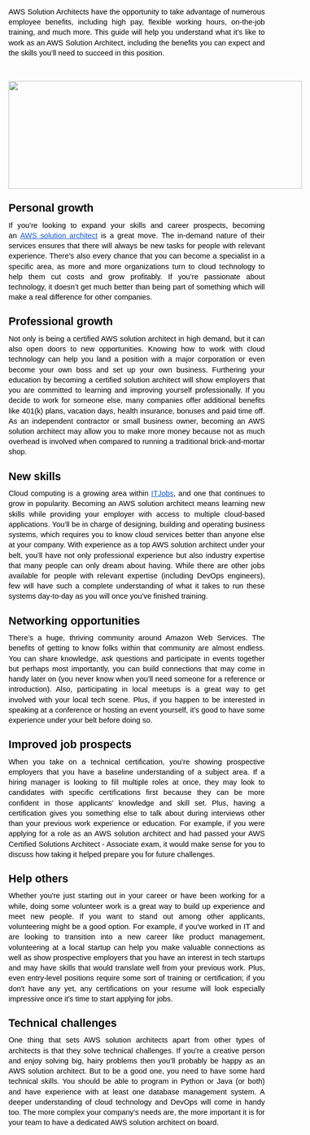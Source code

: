 <p dir="ltr" style="line-height:1.38;text-align: justify;margin-top:0pt;margin-bottom:0pt;"><span style="font-size:11pt;font-family:Arial;color:#000000;background-color:transparent;font-weight:400;font-style:normal;font-variant:normal;text-decoration:none;vertical-align:baseline;white-space:pre;white-space:pre-wrap;">AWS Solution Architects have the opportunity to take advantage of numerous employee benefits, including high pay, flexible working hours, on-the-job training, and much more. This guide will help you understand what it&rsquo;s like to work as an AWS Solution Architect, including the benefits you can expect and the skills you&rsquo;ll need to succeed in this position.</span></p>
<p><br></p>
<p dir="ltr" style="line-height:1.38;text-align: center;margin-top:0pt;margin-bottom:0pt;"><span style="font-size:11pt;font-family:Arial;color:#000000;background-color:transparent;font-weight:400;font-style:normal;font-variant:normal;text-decoration:none;vertical-align:baseline;white-space:pre;white-space:pre-wrap;"><span style="border:none;display:inline-block;overflow:hidden;width:577px;height:212px;"><img src="https://lh6.googleusercontent.com/IHYHSCeCa5TyDJUD4s-EPFp_HkAM0x7Y5Gs7EE90P1v_jOsPegUbns9kjde90BmDHH5xwX07_IEsKmsDVzYBlTzH5WnS16TDfkMs6t_8jtAyi4GMUnqFpDZypWIR3dErD8wokwon3vJl0hUyug" width="577" height="212"></span></span></p>
<h2 dir="ltr" style="line-height:1.38;text-align: justify;margin-top:18pt;margin-bottom:6pt;"><span style="font-size:16pt;font-family:Arial;color:#000000;background-color:transparent;font-weight:700;font-style:normal;font-variant:normal;text-decoration:none;vertical-align:baseline;white-space:pre;white-space:pre-wrap;">Personal growth</span></h2>
<p dir="ltr" style="line-height:1.38;text-align: justify;margin-top:0pt;margin-bottom:0pt;"><span style="font-size:11pt;font-family:Arial;color:#000000;background-color:transparent;font-weight:400;font-style:normal;font-variant:normal;text-decoration:none;vertical-align:baseline;white-space:pre;white-space:pre-wrap;">If you&rsquo;re looking to expand your skills and career prospects, becoming an&nbsp;</span><a href="https://thinkcloudly.com/aws-solutions-architect-associate/" style="text-decoration:none;"><span style="font-size:11pt;font-family:Arial;color:#1155cc;background-color:transparent;font-weight:400;font-style:normal;font-variant:normal;text-decoration:underline;-webkit-text-decoration-skip:none;text-decoration-skip-ink:none;vertical-align:baseline;white-space:pre;white-space:pre-wrap;">AWS solution architect</span></a><span style="font-size:11pt;font-family:Arial;color:#000000;background-color:transparent;font-weight:400;font-style:normal;font-variant:normal;text-decoration:none;vertical-align:baseline;white-space:pre;white-space:pre-wrap;">&nbsp;is a great move. The in-demand nature of their services ensures that there will always be new tasks for people with relevant experience. There&rsquo;s also every chance that you can become a specialist in a specific area, as more and more organizations turn to cloud technology to help them cut costs and grow profitably. If you&rsquo;re passionate about technology, it doesn&rsquo;t get much better than being part of something which will make a real difference for other companies.</span></p>
<h2 dir="ltr" style="line-height:1.38;text-align: justify;margin-top:18pt;margin-bottom:6pt;"><span style="font-size:16pt;font-family:Arial;color:#000000;background-color:transparent;font-weight:700;font-style:normal;font-variant:normal;text-decoration:none;vertical-align:baseline;white-space:pre;white-space:pre-wrap;">Professional growth</span></h2>
<p dir="ltr" style="line-height:1.38;text-align: justify;margin-top:0pt;margin-bottom:0pt;"><span style="font-size:11pt;font-family:Arial;color:#000000;background-color:transparent;font-weight:400;font-style:normal;font-variant:normal;text-decoration:none;vertical-align:baseline;white-space:pre;white-space:pre-wrap;">Not only is being a certified AWS solution architect in high demand, but it can also open doors to new opportunities. Knowing how to work with cloud technology can help you land a position with a major corporation or even become your own boss and set up your own business. Furthering your education by becoming a certified solution architect will show employers that you are committed to learning and improving yourself professionally. If you decide to work for someone else, many companies offer additional benefits like 401(k) plans, vacation days, health insurance, bonuses and paid time off. As an independent contractor or small business owner, becoming an AWS solution architect may allow you to make more money because not as much overhead is involved when compared to running a traditional brick-and-mortar shop.</span></p>
<h2 dir="ltr" style="line-height:1.38;text-align: justify;margin-top:18pt;margin-bottom:6pt;"><span style="font-size:16pt;font-family:Arial;color:#000000;background-color:transparent;font-weight:700;font-style:normal;font-variant:normal;text-decoration:none;vertical-align:baseline;white-space:pre;white-space:pre-wrap;">New skills</span></h2>
<p dir="ltr" style="line-height:1.38;text-align: justify;margin-top:0pt;margin-bottom:0pt;"><span style="font-size:11pt;font-family:Arial;color:#000000;background-color:transparent;font-weight:400;font-style:normal;font-variant:normal;text-decoration:none;vertical-align:baseline;white-space:pre;white-space:pre-wrap;">Cloud computing is a growing area within&nbsp;</span><a href="https://thinkcloudly.com/top-10-tips-for-a-great-it-job-interview/" style="text-decoration:none;"><span style="font-size:11pt;font-family:Arial;color:#1155cc;background-color:transparent;font-weight:400;font-style:normal;font-variant:normal;text-decoration:underline;-webkit-text-decoration-skip:none;text-decoration-skip-ink:none;vertical-align:baseline;white-space:pre;white-space:pre-wrap;">ITJobs</span></a><span style="font-size:11pt;font-family:Arial;color:#000000;background-color:transparent;font-weight:400;font-style:normal;font-variant:normal;text-decoration:none;vertical-align:baseline;white-space:pre;white-space:pre-wrap;">, and one that continues to grow in popularity. Becoming an AWS solution architect means learning new skills while providing your employer with access to multiple cloud-based applications. You&rsquo;ll be in charge of designing, building and operating business systems, which requires you to know cloud services better than anyone else at your company. With experience as a top AWS solution architect under your belt, you&rsquo;ll have not only professional experience but also industry expertise that many people can only dream about having. While there are other jobs available for people with relevant expertise (including DevOps engineers), few will have such a complete understanding of what it takes to run these systems day-to-day as you will once you&rsquo;ve finished training.</span></p>
<h2 dir="ltr" style="line-height:1.38;text-align: justify;margin-top:18pt;margin-bottom:6pt;"><span style="font-size:16pt;font-family:Arial;color:#000000;background-color:transparent;font-weight:700;font-style:normal;font-variant:normal;text-decoration:none;vertical-align:baseline;white-space:pre;white-space:pre-wrap;">Networking opportunities</span></h2>
<p dir="ltr" style="line-height:1.38;text-align: justify;margin-top:0pt;margin-bottom:0pt;"><span style="font-size:11pt;font-family:Arial;color:#000000;background-color:transparent;font-weight:400;font-style:normal;font-variant:normal;text-decoration:none;vertical-align:baseline;white-space:pre;white-space:pre-wrap;">There&rsquo;s a huge, thriving community around Amazon Web Services. The benefits of getting to know folks within that community are almost endless. You can share knowledge, ask questions and participate in events together but perhaps most importantly, you can build connections that may come in handy later on (you never know when you&rsquo;ll need someone for a reference or introduction). Also, participating in local meetups is a great way to get involved with your local tech scene. Plus, if you happen to be interested in speaking at a conference or hosting an event yourself, it&rsquo;s good to have some experience under your belt before doing so.</span></p>
<h2 dir="ltr" style="line-height:1.38;text-align: justify;margin-top:18pt;margin-bottom:6pt;"><span style="font-size:16pt;font-family:Arial;color:#000000;background-color:transparent;font-weight:700;font-style:normal;font-variant:normal;text-decoration:none;vertical-align:baseline;white-space:pre;white-space:pre-wrap;">Improved job prospects</span></h2>
<p dir="ltr" style="line-height:1.38;text-align: justify;margin-top:0pt;margin-bottom:0pt;"><span style="font-size:11pt;font-family:Arial;color:#000000;background-color:transparent;font-weight:400;font-style:normal;font-variant:normal;text-decoration:none;vertical-align:baseline;white-space:pre;white-space:pre-wrap;">When you take on a technical certification, you&rsquo;re showing prospective employers that you have a baseline understanding of a subject area. If a hiring manager is looking to fill multiple roles at once, they may look to candidates with specific certifications first because they can be more confident in those applicants&rsquo; knowledge and skill set. Plus, having a certification gives you something else to talk about during interviews other than your previous work experience or education. For example, if you were applying for a role as an AWS solution architect and had passed your AWS Certified Solutions Architect - Associate exam, it would make sense for you to discuss how taking it helped prepare you for future challenges.</span></p>
<h2 dir="ltr" style="line-height:1.38;text-align: justify;margin-top:18pt;margin-bottom:6pt;"><span style="font-size:16pt;font-family:Arial;color:#000000;background-color:transparent;font-weight:700;font-style:normal;font-variant:normal;text-decoration:none;vertical-align:baseline;white-space:pre;white-space:pre-wrap;">Help others</span></h2>
<p dir="ltr" style="line-height:1.38;text-align: justify;margin-top:0pt;margin-bottom:0pt;"><span style="font-size:11pt;font-family:Arial;color:#000000;background-color:transparent;font-weight:400;font-style:normal;font-variant:normal;text-decoration:none;vertical-align:baseline;white-space:pre;white-space:pre-wrap;">Whether you&apos;re just starting out in your career or have been working for a while, doing some volunteer work is a great way to build up experience and meet new people. If you want to stand out among other applicants, volunteering might be a good option. For example, if you&apos;ve worked in IT and are looking to transition into a new career like product management, volunteering at a local startup can help you make valuable connections as well as show prospective employers that you have an interest in tech startups and may have skills that would translate well from your previous work. Plus, even entry-level positions require some sort of training or certification; if you don&apos;t have any yet, any certifications on your resume will look especially impressive once it&apos;s time to start applying for jobs.</span></p>
<h2 dir="ltr" style="line-height:1.38;text-align: justify;margin-top:18pt;margin-bottom:6pt;"><span style="font-size:16pt;font-family:Arial;color:#000000;background-color:transparent;font-weight:700;font-style:normal;font-variant:normal;text-decoration:none;vertical-align:baseline;white-space:pre;white-space:pre-wrap;">Technical challenges</span></h2>
<p dir="ltr" style="line-height:1.38;text-align: justify;margin-top:0pt;margin-bottom:0pt;"><span style="font-size:11pt;font-family:Arial;color:#000000;background-color:transparent;font-weight:400;font-style:normal;font-variant:normal;text-decoration:none;vertical-align:baseline;white-space:pre;white-space:pre-wrap;">One thing that sets AWS solution architects apart from other types of architects is that they solve technical challenges. If you&rsquo;re a creative person and enjoy solving big, hairy problems then you&rsquo;ll probably be happy as an AWS solution architect. But to be a good one, you need to have some hard technical skills. You should be able to program in Python or Java (or both) and have experience with at least one database management system. A deeper understanding of cloud technology and DevOps will come in handy too. The more complex your company&rsquo;s needs are, the more important it is for your team to have a dedicated AWS solution architect on board.</span></p>
<p><br></p>
